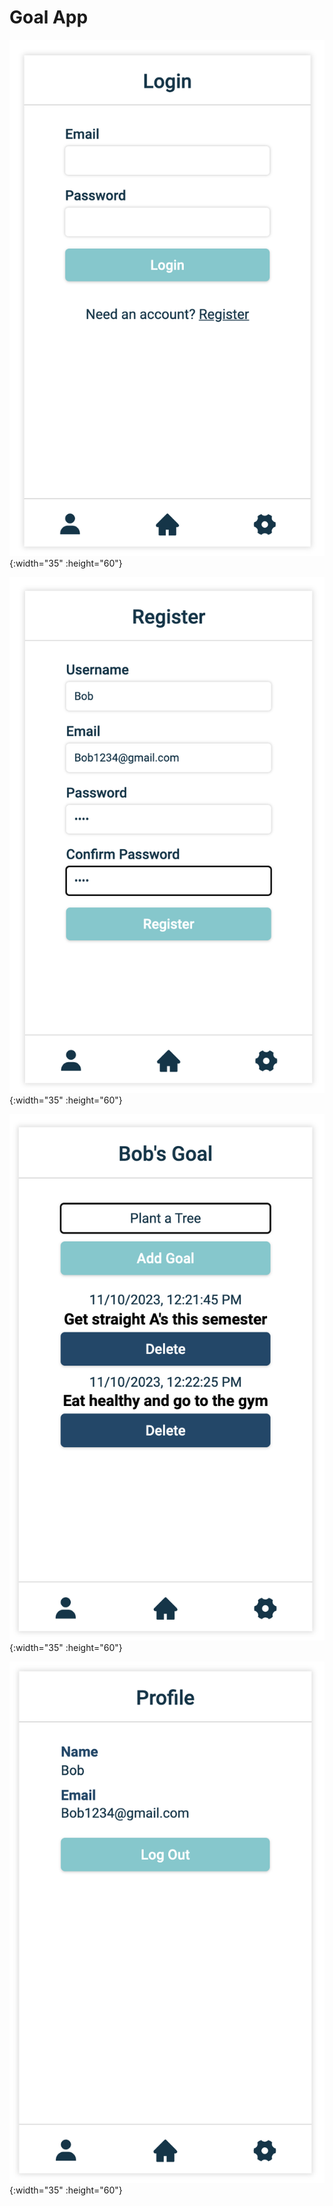# Goal App

![LoginPage](./GoalApp-LoginPage.png){:width="35" :height="60"}

![RegisterPage](./GoalApp-RegisterPage.png){:width="35" :height="60"}

![UserGoalPage](./GoalApp-UserGoalPage.png){:width="35" :height="60"}

![UserProfilePage](./GoalApp-UserProfilePage.png){:width="35" :height="60"}

